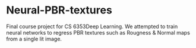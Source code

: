 # Neural-PBR-textures
Final course project for CS 6353Deep Learning. We attempted to train neural networks to regress PBR textures such as Rougness & Normal maps from a single lit image.
